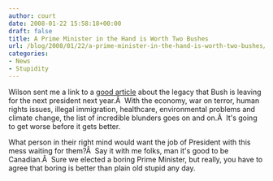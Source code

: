 ```yaml
---
author: court
date: 2008-01-22 15:58:18+00:00
draft: false
title: A Prime Minister in the Hand is Worth Two Bushes
url: /blog/2008/01/22/a-prime-minister-in-the-hand-is-worth-two-bushes/
categories:
- News
- Stupidity
---
```


Wilson sent me a link to a [good article](https://mail.vallentyne.com/owa/redir.aspx?URL=http%3a%2f%2fnews.independent.co.uk%2fworld%2famericas%2farticle3353777.ece) about the legacy that Bush is leaving for the next president next year.Â  With the economy, war on terror, human rights issues, illegal immigration, healthcare, environmental problems and climate change, the list of incredible blunders goes on and on.Â  It's going to get worse before it gets better.

What person in their right mind would want the job of President with this mess waiting for them?Â  Say it with me folks, man it's good to be Canadian.Â  Sure we elected a boring Prime Minister, but really, you have to agree that boring is better than plain old stupid any day.
